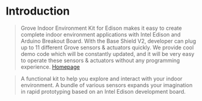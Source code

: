 # Introduction

> Grove Indoor Environment Kit for Edison makes it easy to create complete indoor environment applications with Intel Edison and Arduino Breakout Board. With the Base Shield V2, developer can plug up to 11 different Grove sensors & actuators quickly. We provide cool demo code which will be constantly updated, and it will be very easy to operate these sensors & actuators without any programming experience. [Homepage](http://www.seeedstudio.com/wiki/Grove_Indoor_Environment_Kit_for_Edison)

> A functional kit to help you explore and interact with your indoor environment. A bundle of various sensors expands your imagination in rapid prototyping based on an Intel Edison development board.





